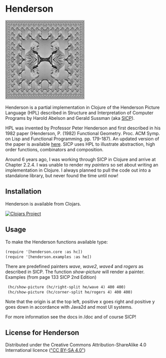 # Henderson

<img src="https://github.com/rachbowyer/henderson/blob/main/barton-square-cut.png" alt="Picture of William Barton Rogers transformed by the Square Limit transformation" width="250"/>

Henderson is a partial implementation in Clojure of the Henderson Picture Language
(HPL) described in Structure and Interpretation of Computer Programs by Harold Abelson 
and Gerald Sussman (aka [SICP](https://mitpress.mit.edu/sites/default/files/sicp/index.html)).

HPL was invented by Professor Peter Henderson and first 
described in his 1982 paper (Henderson, P. (1982) Functional Geometry. Proc. 
ACM Symp. on Lisp and Functional Programming. pp. 179-187). An updated version of
the paper is available [here](https://eprints.soton.ac.uk/257577/1/funcgeo2.pdf).
SICP uses HPL to illustrate abstraction, 
high order functions, combinators and composition.

Around 6 years ago, I was working through SICP in Clojure and arrive at Chapter
2.2.4. I was unable to render my _painters_ so set about writing an
implementation in Clojure. I always planned to pull the code out into a standalone
library, but never found the time until now!


## Installation

Henderson is available from Clojars.

[![Clojars Project](https://img.shields.io/clojars/v/rachbowyer/henderson.svg)](https://clojars.org/rachbowyer/henderson)

## Usage
To make the Henderson functions available type:

    (require '[henderson.core :as hc])
    (require '[henderson.examples :as he])

There are predefined painters _wave_, _wave2_, _wave4_ and _rogers_ as described
in SICP. The function _show-picture_ will render a painter. 
Examples (from page 133 SICP 2nd Edition)

     (hc/show-picture (hc/right-split he/wave 4) 400 400)
     (hc/show-picture (hc/corner-split he/rogers 4) 400 400)

Note that the origin is at the top left, positive x goes right
and positive y goes down in accordance with Java2d and most UI systems.

For more information see the docs in /doc and of course SICP!

## License for Henderson

Distributed under the Creative Commons Attribution-ShareAlike 4.0
International licence (["CC BY-SA 4.0"](https://creativecommons.org/licenses/by-sa/4.0/))


